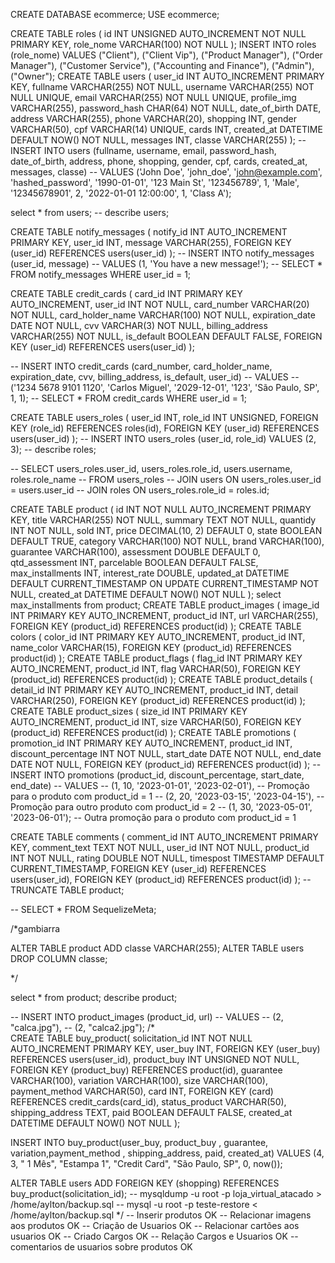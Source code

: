 CREATE DATABASE ecommerce;
USE ecommerce;

CREATE TABLE roles (
    id INT UNSIGNED AUTO_INCREMENT NOT NULL PRIMARY KEY,
    role_nome VARCHAR(100) NOT NULL
);
INSERT INTO roles (role_nome) 
VALUES 
("Client"),
("Client Vip"),
("Product Manager"),
("Order Manager"),
("Customer Service"),
("Accounting and Finance"),
("Admin"),
("Owner");
CREATE TABLE users (
    user_id INT AUTO_INCREMENT PRIMARY KEY,
    fullname VARCHAR(255) NOT NULL,
    username VARCHAR(255) NOT NULL UNIQUE,
    email VARCHAR(255) NOT NULL UNIQUE,
    profile_img VARCHAR(255),
    password_hash CHAR(64) NOT NULL,
    date_of_birth DATE,
    address VARCHAR(255),
    phone VARCHAR(20),
    shopping INT,
    gender VARCHAR(50),
    cpf VARCHAR(14) UNIQUE,
    cards INT,
    created_at DATETIME DEFAULT NOW() NOT NULL,
    messages INT,
    classe VARCHAR(255)
);
-- INSERT INTO users (fullname, username, email, password_hash, date_of_birth, address, phone, shopping, gender, cpf, cards, created_at, messages, classe)
-- VALUES ('John Doe', 'john_doe', 'john@example.com', 'hashed_password', '1990-01-01', '123 Main St', '123456789', 1, 'Male', '12345678901', 2, '2022-01-01 12:00:00', 1, 'Class A');

 select * from users;
-- describe users;

CREATE TABLE notify_messages (
    notify_id INT AUTO_INCREMENT PRIMARY KEY,
    user_id INT,
    message VARCHAR(255),
    FOREIGN KEY (user_id) REFERENCES users(user_id)
);
-- INSERT INTO notify_messages (user_id, message)
-- VALUES (1, 'You have a new message!');
-- SELECT * FROM notify_messages WHERE user_id = 1;

CREATE TABLE credit_cards (
    card_id INT PRIMARY KEY AUTO_INCREMENT,
    user_id INT NOT NULL,
    card_number VARCHAR(20) NOT NULL,
    card_holder_name VARCHAR(100) NOT NULL,
    expiration_date DATE NOT NULL,
    cvv VARCHAR(3) NOT NULL,
    billing_address VARCHAR(255) NOT NULL,
    is_default BOOLEAN DEFAULT FALSE,
    FOREIGN KEY (user_id) REFERENCES users(user_id)
);

-- INSERT INTO credit_cards (card_number, card_holder_name, expiration_date, cvv, billing_address, is_default, user_id) 
-- VALUES 
-- ('1234 5678 9101 1120', 'Carlos Miguel', '2029-12-01', '123', 'São Paulo, SP', 1, 1);
-- SELECT * FROM credit_cards WHERE user_id = 1;

CREATE TABLE users_roles (
    user_id INT,
    role_id INT UNSIGNED,
    FOREIGN KEY (role_id) REFERENCES roles(id),
    FOREIGN KEY (user_id) REFERENCES users(user_id)
);
-- INSERT INTO users_roles (user_id, role_id) VALUES (2, 3);
-- describe  roles;

-- SELECT users_roles.user_id, users_roles.role_id, users.username, roles.role_name
-- FROM users_roles
-- JOIN users ON users_roles.user_id = users.user_id
-- JOIN roles ON users_roles.role_id = roles.id;

CREATE TABLE product (
    id INT NOT NULL AUTO_INCREMENT PRIMARY KEY,
    title VARCHAR(255) NOT NULL,
    summary TEXT NOT NULL,
    quantidy INT NOT NULL,
    sold INT,
    price DECIMAL(10, 2) DEFAULT 0,
    state BOOLEAN DEFAULT TRUE,
    category VARCHAR(100) NOT NULL,
    brand VARCHAR(100),
    guarantee VARCHAR(100),
    assessment DOUBLE DEFAULT 0,
    qtd_assessment INT,
    parcelable BOOLEAN DEFAULT FALSE,
    max_installments INT,
    interest_rate DOUBLE,
    updated_at DATETIME DEFAULT CURRENT_TIMESTAMP ON UPDATE CURRENT_TIMESTAMP NOT NULL,
    created_at DATETIME DEFAULT NOW() NOT NULL
);
select max_installments from product;
CREATE TABLE product_images (
    image_id INT PRIMARY KEY AUTO_INCREMENT,
    product_id INT,
    url VARCHAR(255),
    FOREIGN KEY (product_id) REFERENCES product(id)
);
CREATE TABLE colors (
    color_id INT PRIMARY KEY AUTO_INCREMENT,
    product_id INT,
    name_color VARCHAR(15),
    FOREIGN KEY (product_id) REFERENCES product(id)
);
CREATE TABLE product_flags (
    flag_id INT PRIMARY KEY AUTO_INCREMENT,
    product_id INT,
    flag VARCHAR(50),
    FOREIGN KEY (product_id) REFERENCES product(id)
);
CREATE TABLE product_details (
    detail_id INT PRIMARY KEY AUTO_INCREMENT,
    product_id INT,
    detail VARCHAR(250),
    FOREIGN KEY (product_id) REFERENCES product(id)
);
CREATE TABLE product_sizes (
    size_id INT PRIMARY KEY AUTO_INCREMENT,
    product_id INT,
    size VARCHAR(50),
    FOREIGN KEY (product_id) REFERENCES product(id)
);
CREATE TABLE promotions (
    promotion_id INT PRIMARY KEY AUTO_INCREMENT,
    product_id INT,
    discount_percentage INT NOT NULL,
    start_date DATE NOT NULL,
    end_date DATE NOT NULL,
    FOREIGN KEY (product_id) REFERENCES product(id)
);
-- INSERT INTO promotions (product_id, discount_percentage, start_date, end_date)
-- VALUES
--    (1, 10, '2023-01-01', '2023-02-01'),  -- Promoção para o produto com product_id = 1
--   (2, 20, '2023-03-15', '2023-04-15'),  -- Promoção para outro produto com product_id = 2
--    (1, 30, '2023-05-01', '2023-06-01');  -- Outra promoção para o produto com product_id = 1

CREATE TABLE comments (
    comment_id INT AUTO_INCREMENT PRIMARY KEY,
    comment_text TEXT NOT NULL,
    user_id INT NOT NULL,
    product_id INT NOT NULL,
    rating DOUBLE NOT NULL,
    timespost TIMESTAMP DEFAULT CURRENT_TIMESTAMP,
    FOREIGN KEY (user_id) REFERENCES users(user_id),
    FOREIGN KEY (product_id) REFERENCES product(id)
);
 -- TRUNCATE TABLE product;

-- SELECT * FROM SequelizeMeta;

/*gambiarra


ALTER TABLE product ADD classe VARCHAR(255);
ALTER TABLE users
DROP COLUMN classe;

*/

select * from product;
describe product;

-- INSERT INTO product_images (product_id, url)
-- VALUES
--    (2, "calca.jpg"),
--    (2, "calca2.jpg");
/*    
CREATE TABLE buy_product(
    solicitation_id INT NOT NULL AUTO_INCREMENT PRIMARY KEY,
    user_buy INT,
    FOREIGN KEY (user_buy) REFERENCES users(user_id),
    product_buy INT UNSIGNED NOT NULL,
    FOREIGN KEY (product_buy) REFERENCES product(id),
    guarantee VARCHAR(100),
    variation VARCHAR(100),
    size VARCHAR(100),
    payment_method VARCHAR(50),
    card INT,
    FOREIGN KEY (card) REFERENCES credit_cards(card_id),
    status_product VARCHAR(50),
    shipping_address TEXT,
    paid BOOLEAN DEFAULT FALSE,
    created_at DATETIME DEFAULT NOW() NOT NULL
);

INSERT INTO buy_product(user_buy, product_buy , guarantee, variation,payment_method , shipping_address, paid, created_at) VALUES 
(4, 3, " 1 Mês", "Estampa 1", "Credit Card", "São Paulo, SP", 0, now());

ALTER TABLE users ADD FOREIGN KEY (shopping) REFERENCES buy_product(solicitation_id);
-- mysqldump -u root -p loja_virtual_atacado > /home/aylton/backup.sql
-- mysql -u root -p teste-restore < /home/aylton/backup.sql
*/
-- Inserir produtos OK
-- Relacionar imagens aos produtos OK
-- Criação de Usuarios OK
-- Relacionar cartões aos usuarios OK
-- Criado Cargos OK
-- Relação  Cargos e Usuarios 	OK
-- comentarios de usuarios sobre produtos OK
